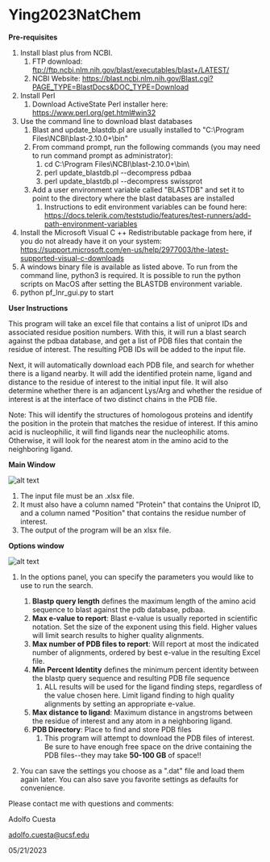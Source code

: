 # Ying2023NatChem

**Pre-requisites**
1. Install blast plus from NCBI.
	1. FTP download: ftp://ftp.ncbi.nlm.nih.gov/blast/executables/blast+/LATEST/
	1. NCBI Website: https://blast.ncbi.nlm.nih.gov/Blast.cgi?PAGE_TYPE=BlastDocs&DOC_TYPE=Download
1. Install Perl
	1. Download ActiveState Perl installer here: https://www.perl.org/get.html#win32
1. Use the command line to download blast databases
	1. Blast and update_blastdb.pl are usually installed to "C:\Program Files\NCBI\blast-2.10.0+\bin"
	1. From command prompt, run the following commands (you may need to run command prompt as administrator):
		1. cd C:\Program Files\NCBI\blast-2.10.0+\bin\
		1. perl update_blastdb.pl --decompress pdbaa
		1. perl update_blastdb.pl --decompress swissprot
	1. Add a user environment variable called "BLASTDB" and set it to point to the directory where the blast databases are installed
		1. Instructions to edit environment variables can be found here: https://docs.telerik.com/teststudio/features/test-runners/add-path-environment-variables
1. Install the Microsoft Visual C ++ Redistributable package from here, if you do not already have it on your system: https://support.microsoft.com/en-us/help/2977003/the-latest-supported-visual-c-downloads
1. A windows binary file is available as listed above. To run from the command line, python3 is required. It is possible to run the python scripts on MacOS after setting the BLASTDB environment variable. 
  1. python pf_lnr_gui.py to start 


**User Instructions**

This program will take an excel file that contains a list of uniprot IDs and associated residue position numbers. With this, it will run a blast search against the pdbaa database, and get a list of PDB files that contain the residue of interest. The resulting PDB IDs will be added to the input file.

Next, it will automatically download each PDB file, and search for whether there is a ligand nearby. It will add the identified protein name, ligand and distance to the residue of interest to the initial input file. It will also determine whether there is an adjancent Lys/Arg and whether the residue of interest is at the interface of two distinct chains in the PDB file.

Note: This will identify the structures of homologous proteins and identify the position in the protein that matches the residue of interest. If this amino acid is nucleophilic, it will find ligands near the nucleophilic atoms. Otherwise, it will look for the nearest atom in the amino acid to the neighboring ligand.  


**Main Window**

![alt text](https://github.com/aacuesta/Uniprot_PDB_matching/blob/Windows_specific/Main%20Panel.PNG?raw=true)
1. The input file must be an .xlsx file.
1. It must also have a column named "Protein" that contains the Uniprot ID, and a column named "Position" that contains the residue number of interest.
1. The output of the program will be an xlsx file.

**Options window**

![alt text](https://github.com/aacuesta/Uniprot_PDB_matching/blob/Windows_specific/Options%20panel.PNG?raw=true)
1. In the options panel, you can specify the parameters you would like to use to run the search.
	1. **Blastp query length** defines the maximum length of the amino acid sequence to blast against the pdb database, pdbaa.
	1. **Max e-value to report**: Blast e-value is usually reported in scientific notation. Set the size of the exponent using this field. Higher values will limit search results to higher quality alignments.
	1. **Max number of PDB files to report**: Will report at most the indicated number of alignments, ordered by best e-value in the resulting Excel file.
	1. **Min Percent Identity** defines the minimum percent identity between the blastp query sequence and resulting PDB file sequence 
		1. ALL results will be used for the ligand finding steps, regardless of the value chosen here. Limit ligand finding to high quality alignments by setting an appropriate e-value.
	1. **Max distance to ligand**: Maximum distance in angstroms between the residue of interest and any atom in a neighboring ligand.
	1. **PDB Directory**: Place to find and store PDB files
		1. This program will attempt to download the PDB files of interest. Be sure to have enough free space on the drive containing the PDB files--they may take **50-100 GB** of space!!

1. You can save the settings you choose as a ".dat" file and load them again later. You can also save you favorite settings as defaults for convenience.

Please contact me with questions and comments:

Adolfo Cuesta

adolfo.cuesta@ucsf.edu

05/21/2023

